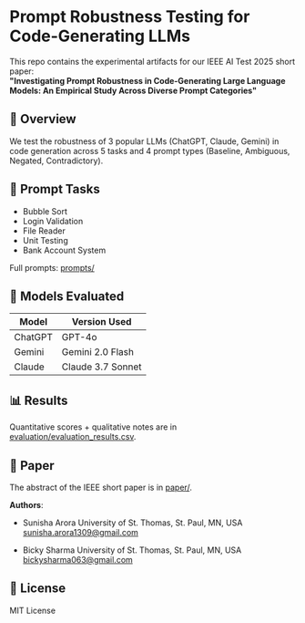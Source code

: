# Prompt Robustness Testing for Code-Generating LLMs

This repo contains the experimental artifacts for our IEEE AI Test 2025 short paper:  
**"Investigating Prompt Robustness in Code-Generating Large Language Models: An Empirical Study Across Diverse Prompt Categories"**

## 📌 Overview

We test the robustness of 3 popular LLMs (ChatGPT, Claude, Gemini) in code generation across 5 tasks and 4 prompt types (Baseline, Ambiguous, Negated, Contradictory).

## 🧪 Prompt Tasks

- Bubble Sort
- Login Validation
- File Reader
- Unit Testing
- Bank Account System

Full prompts: [prompts/](prompts/)

## 🤖 Models Evaluated

| Model     | Version Used |
|-----------|---------------|
| ChatGPT   | GPT-4o |
| Gemini    | Gemini 2.0 Flash |
| Claude    | Claude 3.7 Sonnet |

## 📊 Results

Quantitative scores + qualitative notes are in [evaluation/evaluation_results.csv](evaluation/evaluation_results.csv).

## 📁 Paper

The abstract of the IEEE short paper is in [paper/](paper/).

**Authors**:
- Sunisha Arora
University of St. Thomas, St. Paul, MN, USA  
sunisha.arora1309@gmail.com  

- Bicky Sharma
University of St. Thomas, St. Paul, MN, USA  
bickysharma063@gmail.com  

## 📄 License

MIT License

